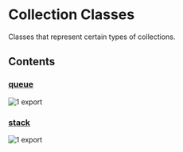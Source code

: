 # Collection Classes

<!-- SUMMARY:START -->

Classes that represent certain types of collections.

<!-- SUMMARY:END -->

## Contents

<!-- TOC:START -->

### [queue](https://github.com/JanMalch/ts-experiments/blob/master/src/collections/classes/queue.ts)

![1 export](https://img.shields.io/badge/exports-1-blue)

### [stack](https://github.com/JanMalch/ts-experiments/blob/master/src/collections/classes/stack.ts)

![1 export](https://img.shields.io/badge/exports-1-blue)

<!-- TOC:END -->
